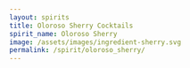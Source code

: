 ```yaml
---
layout: spirits
title: Oloroso Sherry Cocktails
spirit_name: Oloroso Sherry
image: /assets/images/ingredient-sherry.svg
permalink: /spirit/oloroso_sherry/
---
```

